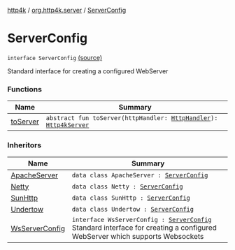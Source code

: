 [http4k](../../index.md) / [org.http4k.server](../index.md) / [ServerConfig](./index.md)

# ServerConfig

`interface ServerConfig` [(source)](https://github.com/http4k/http4k/blob/master/http4k-core/src/main/kotlin/org/http4k/server/http4kServer.kt#L21)

Standard interface for creating a configured WebServer

### Functions

| Name | Summary |
|---|---|
| [toServer](to-server.md) | `abstract fun toServer(httpHandler: `[`HttpHandler`](../../org.http4k.core/-http-handler.md)`): `[`Http4kServer`](../-http4k-server/index.md) |

### Inheritors

| Name | Summary |
|---|---|
| [ApacheServer](../-apache-server/index.md) | `data class ApacheServer : `[`ServerConfig`](./index.md) |
| [Netty](../-netty/index.md) | `data class Netty : `[`ServerConfig`](./index.md) |
| [SunHttp](../-sun-http/index.md) | `data class SunHttp : `[`ServerConfig`](./index.md) |
| [Undertow](../-undertow/index.md) | `data class Undertow : `[`ServerConfig`](./index.md) |
| [WsServerConfig](../-ws-server-config/index.md) | `interface WsServerConfig : `[`ServerConfig`](./index.md)<br>Standard interface for creating a configured WebServer which supports Websockets |
